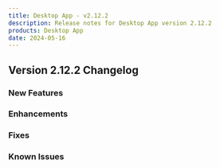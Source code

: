 ```yaml
---
title: Desktop App - v2.12.2
description: Release notes for Desktop App version 2.12.2
products: Desktop App
date: 2024-05-16
---
```


## **Version 2.12.2 Changelog**

### **New Features**

### **Enhancements**

### **Fixes**

### **Known Issues**
